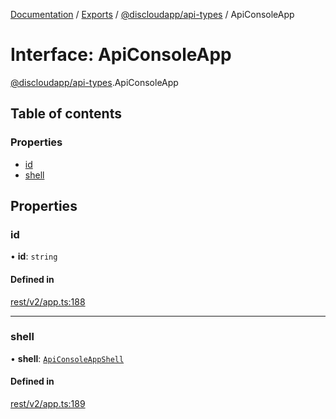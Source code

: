 [Documentation](../README.md) / [Exports](../modules.md) / [@discloudapp/api-types](../modules/discloudapp_api_types.md) / ApiConsoleApp

# Interface: ApiConsoleApp

[@discloudapp/api-types](../modules/discloudapp_api_types.md).ApiConsoleApp

## Table of contents

### Properties

- [id](discloudapp_api_types.ApiConsoleApp.md#id)
- [shell](discloudapp_api_types.ApiConsoleApp.md#shell)

## Properties

### id

• **id**: `string`

#### Defined in

[rest/v2/app.ts:188](https://github.com/discloud/discloud.app/blob/ee3bbd2/packages/api-types/rest/v2/app.ts#L188)

___

### shell

• **shell**: [`ApiConsoleAppShell`](discloudapp_api_types.ApiConsoleAppShell.md)

#### Defined in

[rest/v2/app.ts:189](https://github.com/discloud/discloud.app/blob/ee3bbd2/packages/api-types/rest/v2/app.ts#L189)
